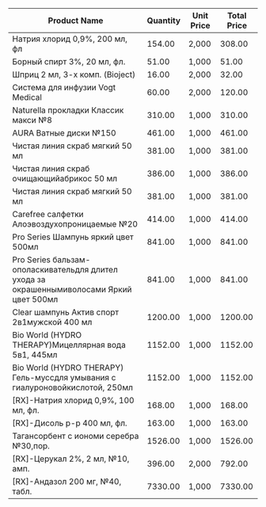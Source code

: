 | Product Name | Quantity | Unit Price | Total Price |
|-------------|----------|------------|-------------|
| Натрия хлорид 0,9%, 200 мл, фл | 154.00 | 2,000 | 308.00 |
| Борный спирт 3%, 20 мл, фл. | 51.00 | 1,000 | 51.00 |
| Шприц 2 мл, 3-х комп. (Bioject) | 16.00 | 2,000 | 32.00 |
| Система для инфузии Vogt Medical | 60.00 | 2,000 | 120.00 |
| Naturella прокладки Классик макси №8 | 310.00 | 1,000 | 310.00 |
| AURA Ватные диски №150 | 461.00 | 1,000 | 461.00 |
| Чистая линия скраб мягкий 50 мл | 381.00 | 1,000 | 381.00 |
| Чистая линия  скраб очищающийабрикос 50 мл | 386.00 | 1,000 | 386.00 |
| Чистая линия скраб мягкий 50 мл | 381.00 | 1,000 | 381.00 |
| Carefree салфетки Алоэвоздухопроницаемые №20 | 414.00 | 1,000 | 414.00 |
| Pro Series Шампунь яркий цвет 500мл | 841.00 | 1,000 | 841.00 |
| Pro Series бальзам-ополаскивательдля длител ухода за окрашеннымиволосами Яркий цвет 500мл | 841.00 | 1,000 | 841.00 |
| Clear шампунь Актив спорт 2в1мужской  400 мл | 1200.00 | 1,000 | 1200.00 |
| Bio World (HYDRO THERAPY)Мицеллярная вода 5в1, 445мл | 1152.00 | 1,000 | 1152.00 |
| Bio World (HYDRO THERAPY) Гель-муссдля умывания с гиалуроновойкислотой, 250мл | 1152.00 | 1,000 | 1152.00 |
| [RX]-Натрия хлорид 0,9%, 100 мл, фл. | 168.00 | 1,000 | 168.00 |
| [RX]-Дисоль р-р 400 мл, фл. | 163.00 | 1,000 | 163.00 |
| Тагансорбент с иономи серебра №30,пор. | 1526.00 | 1,000 | 1526.00 |
| [RX]-Церукал 2%, 2 мл, №10, амп. | 396.00 | 2,000 | 792.00 |
| [RX]-Андазол 200 мг, №40, табл. | 7330.00 | 1,000 | 7330.00 |
